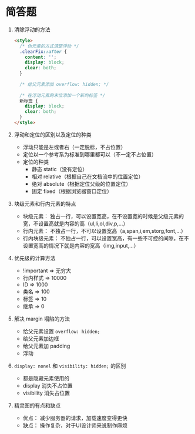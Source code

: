 # 简答题

1. 清除浮动的方法

   ```html
   <style>
     /* 伪元素的方式清楚浮动 */
     .clearFix::after {
       content: '';
       display: block;
       clear: both;
     }
     
     /* 给父元素添加 overflow: hidden; */
     
     /* 在浮动元素的末位添加一个新的标签 */
     新标签 {
       display: block;
       clear: both;
     }
   </style>
   ```

2. 浮动和定位的区别以及定位的种类

   - 浮动只能是左或者右（一定脱标，不占位置）
   - 定位以一个参考系为标准到哪里都可以（不一定不占位置）
   - 定位的种类
     - 静态 static（没有定位）
     - 相对 relative（根据自己在文档流中的位置定位）
     - 绝对 absolute（根据定位父级的位置定位）
     - 固定 fixed（根据浏览器窗口定位）

3. 块级元素和行内元素的特点

   - 块级元素： 独占一行，可以设置宽高，在不设置宽的时候是父级元素的宽，不设置高就是内容的高（ul,li,ol,div,p,…）
   - 行内元素： 不独占一行，不可以设置宽高（a,span,i,em,storg,font,...）
   - 行内块级元素： 不独占一行，可以设置宽高，有一些不可控的间隙，在不设置宽高的情况下就是内容的宽高（img,input,...）

4. 优先级的计算方法

   - !important  =>  无穷大
   - 行内样式  =>  10000
   - ID  =>  1000
   - 类名  =>  100
   - 标签  =>  10
   - 继承  =>  0

5. 解决 margin 塌陷的方法

   - 给父元素设置 `overflow: hidden;`
   - 给父元素加边框
   - 给父元素加 padding
   - 浮动

6. `display: nonel` 和 `visibility: hidden;` 的区别

   - 都是隐藏元素使用的
   - display 消失不占位置
   - visibility 消失占位置

7. 精灵图的有点和缺点

   - 优点： 减少服务器的请求，加载速度变得更快
   - 缺点： 操作复杂，对于UI设计师来说制作麻烦


